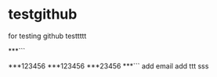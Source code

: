 # testgithub
for testing github
testtttt


***```

***123456
***123456
***23456
***```
add email
add ttt
sss
